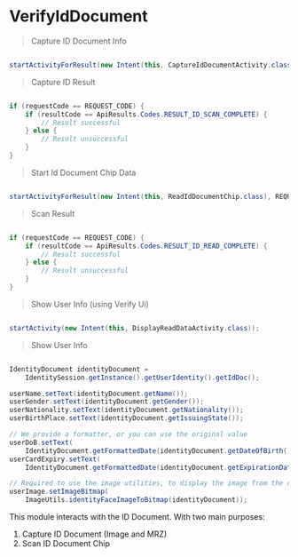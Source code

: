 # VerifyIdDocument

> Capture ID Document Info

```kotlin
```

```java
startActivityForResult(new Intent(this, CaptureIdDocumentActivity.class), REQUEST_CODE);
```

> Capture ID Result

```kotlin
```

```java
if (requestCode == REQUEST_CODE) {
	if (resultCode == ApiResults.Codes.RESULT_ID_SCAN_COMPLETE) {
		// Result successful
	} else {
		// Result unsuccessful
    }
}
```

> Start Id Document Chip Data

```kotlin
```

```java
startActivityForResult(new Intent(this, ReadIdDocumentChip.class), REQUEST_CODE);
```

> Scan Result

```kotlin
```

```java
if (requestCode == REQUEST_CODE) {
	if (resultCode == ApiResults.Codes.RESULT_ID_READ_COMPLETE) {
		// Result successful
	} else {
		// Result unsuccessful
    }
}
```

> Show User Info (using Verify Ui)

```kotlin
```

```java
startActivity(new Intent(this, DisplayReadDataActivity.class));
```

> Show User Info

```kotlin
```

```java
IdentityDocument identityDocument =
	IdentitySession.getInstance().getUserIdentity().getIdDoc();

userName.setText(identityDocument.getName());
userGender.setText(identityDocument.getGender());
userNationality.setText(identityDocument.getNationality());
userBirthPlace.setText(identityDocument.getIssuingState());

// We provide a formatter, or you can use the original value
userDoB.setText(
	IdentityDocument.getFormattedDate(identityDocument.getDateOfBirth()));
userCardExpiry.setText(
	IdentityDocument.getFormattedDate(identityDocument.getExpirationDate()));

// Required to use the image utilities, to display the image from the chip
userImage.setImageBitmap(
	ImageUtils.identityFaceImageToBitmap(identityDocument));
```

This module interacts with the ID Document. With two main purposes:

1. Capture ID Document (Image and MRZ)
2. Scan ID Document Chip